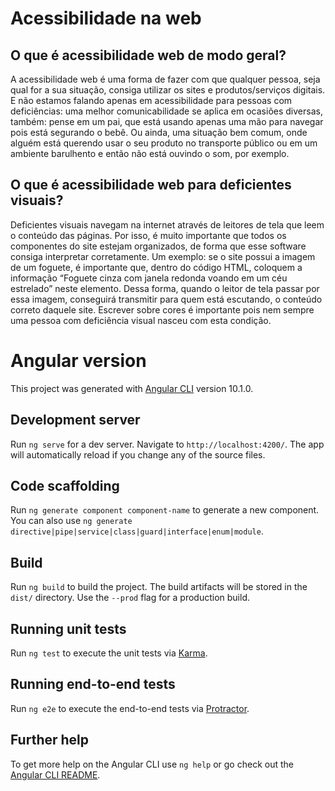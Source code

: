 # Acessibilidade na web
## O que é acessibilidade web de modo geral?

A acessibilidade web é uma forma de fazer com que qualquer pessoa, seja qual for a sua situação, consiga utilizar os sites e produtos/serviços digitais. E não estamos falando apenas em acessibilidade para pessoas com deficiências: uma melhor comunicabilidade se aplica em ocasiões diversas, também: pense em um pai, que está usando apenas uma mão para navegar pois está segurando o bebê. Ou ainda, uma situação bem comum, onde alguém está querendo usar o seu produto no transporte público ou em um ambiente barulhento e então não está ouvindo o som, por exemplo.

## O que é acessibilidade web para deficientes visuais?

Deficientes visuais navegam na internet através de leitores de tela que leem o conteúdo das páginas. Por isso, é muito importante que todos os componentes do site estejam organizados, de forma que esse software consiga interpretar corretamente. Um exemplo: se o site possui a imagem de um foguete, é importante que, dentro do código HTML, coloquem a informação “Foguete cinza com janela redonda voando em um céu estrelado” neste elemento. Dessa forma, quando o leitor de tela passar por essa imagem, conseguirá transmitir para quem está escutando, o conteúdo correto daquele site. Escrever sobre cores é importante pois nem sempre uma pessoa com deficiência visual nasceu com esta condição.

# Angular version

This project was generated with [Angular CLI](https://github.com/angular/angular-cli) version 10.1.0.

## Development server

Run `ng serve` for a dev server. Navigate to `http://localhost:4200/`. The app will automatically reload if you change any of the source files.

## Code scaffolding

Run `ng generate component component-name` to generate a new component. You can also use `ng generate directive|pipe|service|class|guard|interface|enum|module`.

## Build

Run `ng build` to build the project. The build artifacts will be stored in the `dist/` directory. Use the `--prod` flag for a production build.

## Running unit tests

Run `ng test` to execute the unit tests via [Karma](https://karma-runner.github.io).

## Running end-to-end tests

Run `ng e2e` to execute the end-to-end tests via [Protractor](http://www.protractortest.org/).

## Further help

To get more help on the Angular CLI use `ng help` or go check out the [Angular CLI README](https://github.com/angular/angular-cli/blob/master/README.md).
